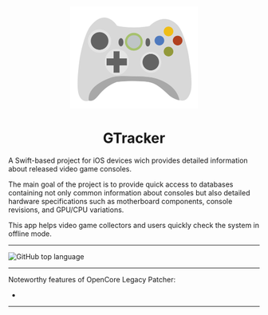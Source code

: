 <div align="center">
             <img src="ReadmeLogo.png" alt="OpenCore Patcher Logo" width="256" />
             <h1>GTracker</h1>
</div>

A Swift-based project for iOS devices wich provides detailed information about released video game consoles.

The main goal of the project is to provide quick access to databases containing not only common information about consoles
but also detailed hardware specifications such as motherboard components, console revisions, and GPU/CPU variations. 

This app helps video game collectors and users quickly check the system in offline mode.

--------

![GitHub top language](https://img.shields.io/github/languages/top/t0mb0lt0n/GPUTracker?color=4B8BBE&style=plastic) 

----------

Noteworthy features of OpenCore Legacy Patcher:

* 

----------


